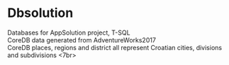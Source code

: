 # Dbsolution
Databases for AppSolution project, T-SQL</br>
CoreDB data generated from AdventureWorks2017</br>
CoreDB places, regions and district all represent Croatian cities, divisions and subdivisions <7br>
<a url="uprava.gov.hr/o-ministarstvu/ustrojstvo/uprava-za-politicki-sustav-i-organizaciju-uprave/lokalna-i-podrucna-regionalna-samouprava/popis-zupanija-gradova-i-opcina/846"></a> 


